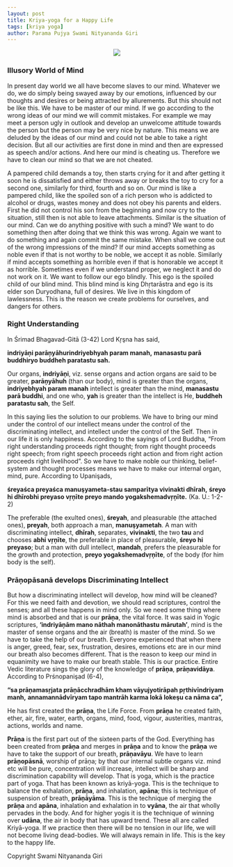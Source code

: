 ```yaml
---
layout: post
title: Kriya-yoga for a Happy Life
tags: [kriya yoga]
author: Parama Pujya Swami Nityananda Giri
---
```


<center><img src="/assets/img/swamiji_2.jpg"></center>

### Illusory World of Mind

In present day world we all  have become slaves to our mind. Whatever we do, we do simply being swayed away  by our emotions, influenced by our thoughts and desires or being attracted by  allurements. But this should not be like this. We have to be master of our  mind. If we go according to the wrong ideas of our mind we will commit  mistakes. For example we may meet a person ugly in outlook and develop an  unwelcome attitude towards the person but the person may be very nice by  nature. This means we are deluded by the ideas of our mind and could not be  able to take a right decision. But all our activities are first done in mind  and then are expressed as speech and/or actions. And here our mind is cheating  us. Therefore we have to clean our mind so that we are not cheated.

A pampered child demands a  toy, then starts crying for it and after getting it soon he is dissatisfied and  either throws away or breaks the toy to cry for a second one, similarly for  third, fourth and so on. Our mind is like a pampered child, like the spoiled  son of a rich person who is addicted to alcohol or drugs, wastes money and does  not obey his parents and elders. First he did not control his son from the  beginning and now cry to the situation, still then is not able to leave  attachments. Similar is the situation of our mind. Can we do anything positive  with such a mind? We want to do something then after doing that we think this  was wrong. Again we want to do something and again commit the same mistake.  When shall we come out of the wrong impressions of the mind? If our mind  accepts something as noble even if that is not worthy to be noble, we accept it  as noble. Similarly if mind accepts something as horrible even if that is  honorable we accept it as horrible. Sometimes even if we understand proper, we  neglect it and do not work on it. We want to follow our ego blindly. This ego  is the spoiled child of our blind mind. This blind mind is king Dhŗtarāstra and  ego is its elder son Duryodhana, full of desires. We live in this kingdom of  lawlessness. This is the reason we create problems for ourselves, and dangers  for others.

### Right Understanding

In Śrimad Bhagavad-Gitā (3-42) Lord Kŗşna has said,

__indriyāņi parāņyāhurindriyebhyah param manah,__
__manasastu parā buddhiryo buddheh paratastu sah.__

Our organs, __indriyāņi__, viz. sense organs and action organs are said to be greater, __parāņyāhuh__ (than  our body), mind is greater than the organs, __indriyebhyah param manah__ intellect is greater than the mind, __manasastu parā buddhi__, and one who, __yah__ is greater than the intellect is He, __buddheh paratastu sah__, the Self.

In this saying lies the solution to  our problems. We have to bring our mind under the control of our intellect  means under the control of the discriminating intellect, and intellect under  the control of the Self. Then in our life it is only happiness. According to  the sayings of Lord Buddha, “From right understanding proceeds right thought;  from right thought proceeds right speech; from right speech proceeds right action  and from right action proceeds right livelihood”. So we have to make noble our  thinking, belief-system and thought processes means we have to make our  internal organ, mind, pure. According to Upanişads,

__śreyaśca preyaśca manuşyameta-stau samparītya vivinakti dhīrah,__
__śreyo hi dhīrobhi preyaso vŗņīte preyo mando  yogakshemadvŗņīte.__ (Ka. U.: 1-2-2)

The preferable (the exulted ones), __śreyah__, and pleasurable (the attached ones), __preyah__, both approach a man, __manuşyametah__. A man with discriminating intellect, __dhīrah__, separates, __vivinakti__, the two __tau__ and chooses __abhi vŗņīte__, the preferable in place of pleasurable, __śreyo hi preyaso__; but a man with  dull intellect, __mandah__, prefers the pleasurable for the growth and  protection, __preyo  yogakshemadvŗņīte__, of the body (for him body is the self).

### Prāņopāsanā develops Discriminating Intellect

But how a discriminating intellect  will develop, how mind will be cleaned? For this we need faith and devotion, we  should read scriptures, control the senses; and all these happens in mind only.  So we need some thing where mind is absorbed and that is our __prāņa__, the  vital force. It was said in Yogic scriptures, __‘indriyāņām mano nāthah  manonāthastu mārutah’__, mind is the master of sense organs and the air  (breath) is master of the mind. So we have to take the help of our breath.  Everyone experienced that when there is anger, greed, fear, sex, frustration,  desires, emotions etc are in our mind our breath also becomes different. That  is the reason to keep our mind in equanimity we have to make our breath stable.  This is our practice. Entire Vedic literature sings the glory of the knowledge  of __prāņa__, __prāņavidāya__. According to Prśnopanişad (6-4),

__“sa prāņamasŗjata prāņācchradhām kham vāyujyotirāpah pŗthivīndriyam manh,__
__annamannādvīryam tapo mantrāh karma lokā lokeşu ca nāma ca”,__

He has first created the __prāņa__, the Life Force. From __prāņa__ he created faith,  ether, air, fire, water, earth, organs, mind, food, vigour, austerities,   mantras, actions, worlds and name.

__Prāņa__ is the first part out of the sixteen parts of the God. Everything has been  created from __prāņa__ and merges in __prāņa__ and to know the __prāņa__ we have to take the support of our breath, __prāņavāyu__. We have to learn __prāņopāsnā__,  worship of prāņa; by that our internal subtle organs viz. mind etc will  be pure, concentration will increase, intellect will be sharp and  discrimination capability will develop. That is yoga, which is the practice  part of yoga. That has been known as kriyā-yoga. This is the technique to  balance the exhalation, __prāņa__, and inhalation, __apāna__; this is technique of suspension of breath, __prāņāyāma__. This is the technique of  merging the __prāņa__ and __apāna__, inhalation and exhalation in to __vyāna__,  the air that wholly pervades in the body. And for higher yogis it is the technique of winning over __udāna__, the air in body that has upward trend.  These all are called Kriyā-yoga. If we practice then there will be no tension in our life, we will not become living dead-bodies. We will always remain in life. This is the key to the happy life.

Copyright Swami Nityananda Giri
